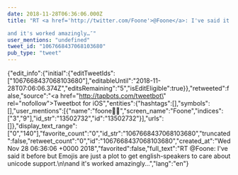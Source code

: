 ```yaml
---
date: 2018-11-28T06:36:06.000Z
title: "RT <a href='http://twitter.com/Foone'>@Foone</a>: I've said it before but Emojis are just a plot to get english-speakers to care about unicode support.

and it's worked amazingly…″"
user_mentions: "undefined"
tweet_id: "1067668437068103680"
pub_type: "tweet"
---
```

{"edit_info":{"initial":{"editTweetIds":["1067668437068103680"],"editableUntil":"2018-11-28T07:06:06.374Z","editsRemaining":"5","isEditEligible":true}},"retweeted":false,"source":"<a href=\"http://tapbots.com/tweetbot\" rel=\"nofollow\">Tweetbot for iΟS</a>","entities":{"hashtags":[],"symbols":[],"user_mentions":[{"name":"foone🏳️‍⚧️","screen_name":"Foone","indices":["3","9"],"id_str":"13502732","id":"13502732"}],"urls":[]},"display_text_range":["0","140"],"favorite_count":"0","id_str":"1067668437068103680","truncated":false,"retweet_count":"0","id":"1067668437068103680","created_at":"Wed Nov 28 06:36:06 +0000 2018","favorited":false,"full_text":"RT @Foone: I've said it before but Emojis are just a plot to get english-speakers to care about unicode support.\n\nand it's worked amazingly…","lang":"en"}

